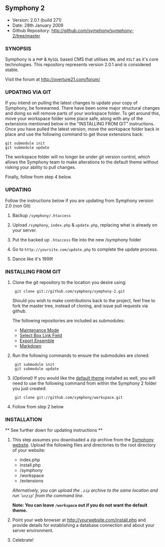 ## Symphony 2 ##

- Version: 2.0.1 (build 271)
- Date: 28th January 2009
- Github Repository: <http://github.com/symphony/symphony-2/tree/master>


### SYNOPSIS

Symphony is a `PHP` & `MySQL` based CMS that utilises `XML` and `XSLT` as it's core 
technologies. This repository represents version 2.0.1 and is considered stable.

Visit the forum at <http://overture21.com/forum/>


### UPDATING VIA GIT

If you intend on pulling the latest changes to update your copy of Symphony, be forewarned.
There have been some major structural changes and doing so will remove parts of your 
workspace folder. To get around this, move your workspace folder some place safe, along with
any of the extensions mentioned below in the "INSTALLING FROM GIT" instructions. Once you have
pulled the latest version, move the workspace folder back in place and use the following command
to get those extensions back:

	git submodule init
	git submodule update
	
The workspace folder will no longer be under git version control, which allows the Symphony
team to make alterations to the default theme without risking your ability to pull changes.

Finally, follow from step 4 below.


### UPDATING

Follow the instructions below if you are updating from Symphony version 2.0 (non Git)

1. Backup `/symphony/.htaccess`

2. Upload `/symphony`, `index.php` & `update.php`, replacing what is already on your server.

3. Put the backed up `.htaccess` file into the new /symphony folder

4. Go to `http://yoursite.com/update.php` to complete the update process.

5. Dance like it's 1999!


### INSTALLING FROM GIT

1. Clone the git repository to the location you desire using:

		git clone git://github.com/symphony/symphony-2.git
		
	Should you wish to make contributions back to the project, feel free to fork the
	master tree, instead of cloning, and issue pull requests via github.


	The following repositories are included as submodules:

	- [Maintenance Mode](http://github.com/pointybeard/maintenance_mode)
	- [Select Box Link Field](http://github.com/pointybeard/selectbox_link_field)
	- [Export Ensemble](http://github.com/pointybeard/export_ensemble)
	- [Markdown](http://github.com/pointybeard/markdown)
		

3. Run the following commands to ensure the submodules are cloned:

		git submodule init
		git submodule update
		

4. _(Optional)_ If you would like the [default theme](http://github.com/symphony/workspace/tree) installed as well, 
you will need to use the following command from within the Symphony 2 folder you just created:

		git clone git://github.com/symphony/workspace.git
		

5. Follow from step 2 below


### INSTALLATION

** See further down for updating instructions **

1. This step assumes you downloaded a zip archive from the [Symphony website](http://symphony21.com). 
Upload the following files and directories to the root directory of your website:

	- index.php
	- install.php
	- /symphony
	- /workspace
	- /extensions

   _Alternatively, you can upload the `.zip` archive to the same location and
   run '`unzip`' from the command line._
	
   **Note: You can leave `/workspace` out if you do not want the default theme.**

2. Point your web browser at <http://yourwebsite.com/install.php> and provide
   details for establishing a database connection and about your server
   environment.

3. Celebrate!
